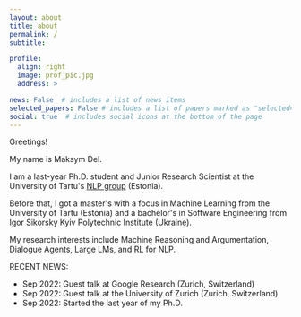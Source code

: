 ```yaml
---
layout: about
title: about
permalink: /
subtitle: 

profile:
  align: right
  image: prof_pic.jpg
  address: >

news: False  # includes a list of news items
selected_papers: False # includes a list of papers marked as "selected={true}"
social: true  # includes social icons at the bottom of the page
---
```


Greetings! 

My name is Maksym Del. 

I am a last-year Ph.D. student and Junior Research Scientist at the University of Tartu's [NLP group](http://tartunlp.ai) (Estonia). 

Before that, I got a master's with a focus in Machine Learning from the University of Tartu (Estonia) and a bachelor's in Software Engineering from Igor Sikorsky Kyiv Polytechnic Institute (Ukraine).


My research interests include Machine Reasoning and Argumentation, Dialogue Agents, Large LMs, and RL for NLP.

RECENT NEWS:
* Sep 2022: Guest talk at Google Research (Zurich, Switzerland)
* Sep 2022: Guest talk at the University of Zurich (Zurich, Switzerland)
* Sep 2022: Started the last year of my Ph.D. 
